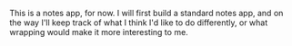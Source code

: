This is a notes app, for now.
I will first build a standard notes app,
and on the way I'll keep track of what I think
I'd like to do differently, or what wrapping would
make it more interesting to me. 
